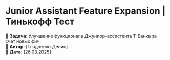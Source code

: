 # Junior Assistant Feature Expansion | Тинькофф Тест  

🔹 **Задача**: Улучшение функционала Джуниор-ассистента Т-Банка за счет новых фич.  
🔹 **Автор**: [Гладченко Денис]  
🔹 **Дата**: [26.03.2025]  
